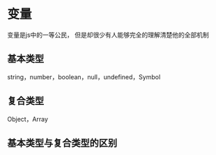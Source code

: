 # 变量

变量是js中的一等公民， 但是却很少有人能够完全的理解清楚他的全部机制

## 基本类型

string，number，boolean，null，undefined，Symbol

## 复合类型

Object，Array

## 基本类型与复合类型的区别

